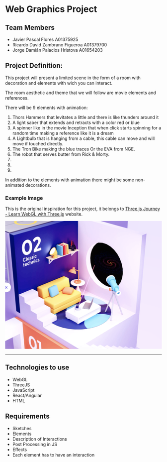 # Web Graphics Project

## Team Members
* Javier Pascal Flores A01375925
* Ricardo David Zambrano Figueroa A01379700
* Jorge Damián Palacios Hristova A01654203

## Project Definition:


This project will present a limited scene in the form of a room with decoration and elements with wich you can interact.

The room aesthetic and theme that we will follow are movie elements and references.

There will be 9 elements with animation:

1. Thors Hammers that levitates  a little and  there is like thunders around it 
2. A light saber that extends and retracts with a color red or blue
3. A spinner like in the movie Inception that when click starts spinning for a random time making a reference like it is a dream
4. A Lightbulb that is hanging from a cable, this cable can move and will move if touched directly.
5. The Tron Bike making the blue traces Or the EVA from NGE.
6. The robot that serves butter from Rick & Morty.
7. 
8. 
9. 

In addition to the elements with animation there might be some non-animated decorations.

### Example Image

This is the original inspiration for this project, it belongs to [Three.js Journey - Learn WebGL with Three.js](http://threejs-journey.xyz/) website.

![Three.js Room](assets/roomThree.png)

---

## Technologies to use
* WebGL
* ThreeJS 
* JavaScript 
* React/Angular 
* HTML

## Requirements

* Sketches
* Elements
* Description of Interactions
* Post Processing in JS
* Effects
* Each element has to have an interaction
